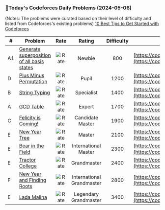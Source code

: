 ### 🌟Today's Codeforces Daily Problems (2024-05-06)
(Notes: The problems were curated based on their level of difficulty and listed from Codeforces's existing problems)
[10 Best Tips to Get Started with Codeforces](https://github.com/ika9810/Codeforces-Daily-Problems/blob/main/10%20Best%20Tips%20to%20Get%20Started%20with%20Codeforces.md)

| # | Problem | Rate| Rating | Difficulty | Contest |
|---| ----- | :--------: | :----------: | :----------: | ---------- |
|A1|[Generate superposition of all basis states](https://codeforces.com/contest/1002/problem/A1)|![Rate](https://img.shields.io/badge/Newbie-800-lightgrey)|Newbie|800|[https://codeforces.com/contest/1002](https://codeforces.com/contest/1002)|
|D|[Plus Minus Permutation](https://codeforces.com/contest/1872/problem/D)|![Rate](https://img.shields.io/badge/Pupil-1200-brightgreen)|Pupil|1200|[https://codeforces.com/contest/1872](https://codeforces.com/contest/1872)|
|B|[String Typing](https://codeforces.com/contest/954/problem/B)|![Rate](https://img.shields.io/badge/Specialist-1400-9cf)|Specialist|1400|[https://codeforces.com/contest/954](https://codeforces.com/contest/954)|
|A|[GCD Table](https://codeforces.com/contest/582/problem/A)|![Rate](https://img.shields.io/badge/Expert-1700-blue)|Expert|1700|[https://codeforces.com/contest/582](https://codeforces.com/contest/582)|
|C|[Felicity is Coming!](https://codeforces.com/contest/757/problem/C)|![Rate](https://img.shields.io/badge/Candidate%20Master-1900-blueviolet)|Candidate Master|1900|[https://codeforces.com/contest/757](https://codeforces.com/contest/757)|
|E|[New Year Tree](https://codeforces.com/contest/620/problem/E)|![Rate](https://img.shields.io/badge/Master-2100-orange)|Master|2100|[https://codeforces.com/contest/620](https://codeforces.com/contest/620)|
|E|[Bear in the Field](https://codeforces.com/contest/385/problem/E)|![Rate](https://img.shields.io/badge/International%20Master-2300-orange)|International Master|2300|[https://codeforces.com/contest/385](https://codeforces.com/contest/385)|
|E|[Tractor College](https://codeforces.com/contest/200/problem/E)|![Rate](https://img.shields.io/badge/Grandmaster-2400-red)|Grandmaster|2400|[https://codeforces.com/contest/200](https://codeforces.com/contest/200)|
|F|[New Year and Finding Roots](https://codeforces.com/contest/750/problem/F)|![Rate](https://img.shields.io/badge/International%20Grandmaster-2800-red)|International Grandmaster|2800|[https://codeforces.com/contest/750](https://codeforces.com/contest/750)|
|E|[Lada Malina](https://codeforces.com/contest/853/problem/E)|![Rate](https://img.shields.io/badge/Legendary%20Grandmaster-3400-red)|Legendary Grandmaster|3400|[https://codeforces.com/contest/853](https://codeforces.com/contest/853)|
